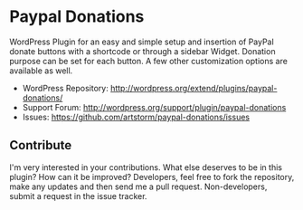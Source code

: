 Paypal Donations
================

WordPress Plugin for an easy and simple setup and insertion of PayPal donate
buttons with a shortcode or through a sidebar Widget. Donation purpose can be
set for each button. A few other customization options are available as well.

* WordPress Repository: http://wordpress.org/extend/plugins/paypal-donations/
* Support Forum:        http://wordpress.org/support/plugin/paypal-donations
* Issues:               https://github.com/artstorm/paypal-donations/issues


Contribute
----------

I'm very interested in your contributions. What else deserves to be in this
plugin? How can it be improved? Developers, feel free to fork the repository,
make any updates and then send me a pull request. Non-developers, submit a
request in the issue tracker.
